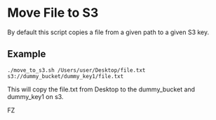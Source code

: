# Move File to S3

By default this script copies a file from a given path to a given S3 key.

## Example
```./move_to_s3.sh /Users/user/Desktop/file.txt s3://dummy_bucket/dummy_key1/file.txt```

This will copy the file.txt from Desktop to the dummy_bucket and dummy_key1 on s3.

FZ
